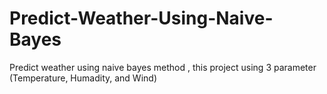 # Predict-Weather-Using-Naive-Bayes
Predict weather using naive bayes method , this project using 3 parameter (Temperature, Humadity, and Wind)
